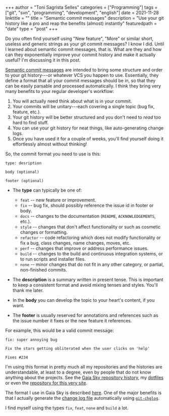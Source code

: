 +++
author = "Toni Sagrista Selles"
categories = ["Programming"]
tags = ["git", "svn", "programming", "development", "english"]
date = 2021-11-28
linktitle = ""
title = "Semantic commit messages"
description = "Use your git history like a pro and reap the benefits (almost) instantly"
featuredpath = "date"
type = "post"
+++

Do you often find yourself using "New feature", "More" or similar short, useless and generic strings as your git commit messages? I know I did. Until I learned about semantic commit messages, that is. What are they and how can they exponentially improve your commit history and make it actually useful? I'm discussing it in this post.

<!--more-->

[Semantic commit messages](https://gist.github.com/joshbuchea/6f47e86d2510bce28f8e7f42ae84c716) are intended to bring some structure and order to your git history---or whatever VCS you happen to use. Essentially, they define a format that all your commit messages should be in, so that they can be easily parsable and processed automatically. I think they bring very many benefits to your regular developer's workflow:

1. You will actually need think about what is in your commit.
2. Your commits will be unitary---each covering a single topic (bug fix, feature, etc.).
3. Your git history will be better structured and you don't need to *read* too hard to find stuff.
4. You can use your git history for neat things, like auto-generating change logs.
5. Once you have used it for a couple of weeks, you'll find yourself doing it effortlessly almost without thinking!

So, the commit format you need to use is this:

```
type: desription

body (optional)

footer (optional)
```

-  The **type** can typically be one of:

    - `feat` -- new feature or improvement.
    - `fix` -- bug fix, should possibly reference the issue id in footer or body.
    - `docs` -- changes to the documentation (`README`, `ACKNOWLEDGEMENTS`, etc.).
    - `style` -- changes that don't affect functionality or such as cosmetic changes or formatting.
    - `refactor` -- code refactoring which does not modify functionality or fix a bug, class changes, name changes, moves, etc.
    - `perf` -- changes that improve or address performance issues.
    - `build` -- changes to the build and continuous integration systems, or to run scripts and installer files.
    - `none` -- minor changes that do not fit in any other category, or partial, non-finished commits.
- The **description** is a summary written in present tense. This is important to keep a consistent format and avoid mixing tenses and styles. You'll thank me later. 
 - In the **body** you can develop the topic to your heart's content, if you want.
- The **footer** is usually reserved for annotations and references such as the issue number it fixes or the new feature it references.

For example, this would be a valid commit message:

```
fix: super annoying bug

Fix the stars getting obliterated when the user clicks on 'help'

Fixes #234
```

I'm using this format in pretty much all my repositories and the histories are understandable, at least to a degree, even by people that do not know anything about the projects. See the [Gaia Sky repository history](https://gitlab.com/langurmonkey/gaiasky/-/commits/master/), my [dotfiles](https://gitlab.com/langurmonkey/dotfiles/-/commits/master/) or even the [repository for this very site](https://gitlab.com/langurmonkey/langurmonkey.gitlab.io/-/commits/master/).

The format I use in Gaia Sky is described [here](https://gitlab.com/langurmonkey/gaiasky/-/blob/master/CONTRIBUTING.md). One of the major benefits is that I actually generate the [change log file](https://gitlab.com/langurmonkey/gaiasky/-/blob/master/CHANGELOG.md) automatically using [`git-chglog`](https://github.com/git-chglog/git-chglog).


I find myself using the types `fix`, `feat`, `none` and `build` a lot. 
